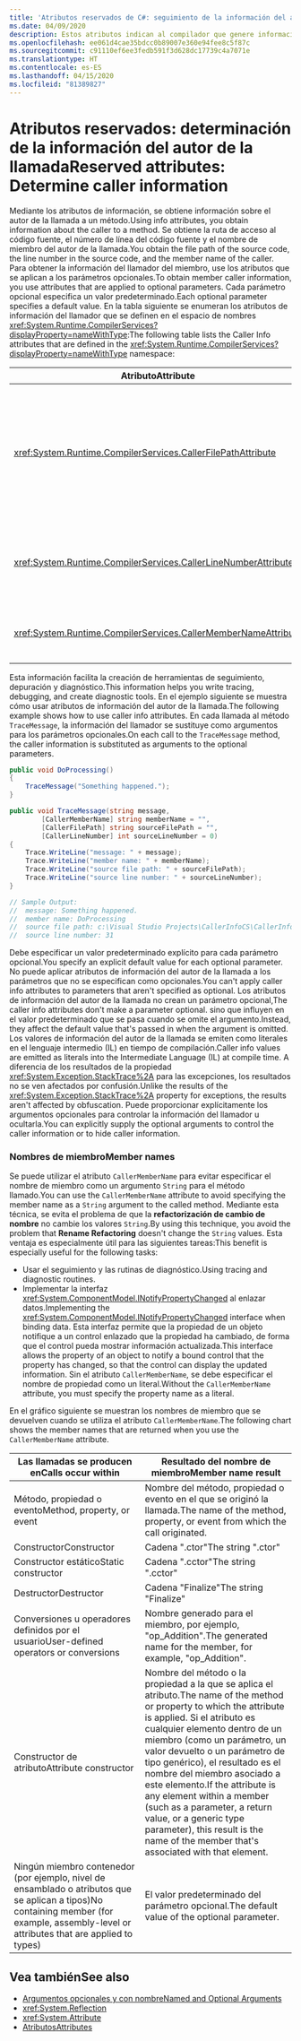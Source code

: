 ```yaml
---
title: 'Atributos reservados de C#: seguimiento de la información del autor de la llamada'
ms.date: 04/09/2020
description: Estos atributos indican al compilador que genere información sobre el código que llama a un miembro. Use CallerFilePath, CallerLineNumber y CallerMemberName para proporcionar información de seguimiento detallada.
ms.openlocfilehash: ee061d4cae35bdcc0b89007e360e94fee8c5f87c
ms.sourcegitcommit: c91110ef6ee3fedb591f3d628dc17739c4a7071e
ms.translationtype: HT
ms.contentlocale: es-ES
ms.lasthandoff: 04/15/2020
ms.locfileid: "81389827"
---
```

# <a name="reserved-attributes-determine-caller-information"></a><span data-ttu-id="f9534-104">Atributos reservados: determinación de la información del autor de la llamada</span><span class="sxs-lookup"><span data-stu-id="f9534-104">Reserved attributes: Determine caller information</span></span>

<span data-ttu-id="f9534-105">Mediante los atributos de información, se obtiene información sobre el autor de la llamada a un método.</span><span class="sxs-lookup"><span data-stu-id="f9534-105">Using info attributes, you obtain information about the caller to a method.</span></span> <span data-ttu-id="f9534-106">Se obtiene la ruta de acceso al código fuente, el número de línea del código fuente y el nombre de miembro del autor de la llamada.</span><span class="sxs-lookup"><span data-stu-id="f9534-106">You obtain the file path of the source code, the line number in the source code, and the member name of the caller.</span></span> <span data-ttu-id="f9534-107">Para obtener la información del llamador del miembro, use los atributos que se aplican a los parámetros opcionales.</span><span class="sxs-lookup"><span data-stu-id="f9534-107">To obtain member caller information, you use attributes that are applied to optional parameters.</span></span> <span data-ttu-id="f9534-108">Cada parámetro opcional especifica un valor predeterminado.</span><span class="sxs-lookup"><span data-stu-id="f9534-108">Each optional parameter specifies a default value.</span></span> <span data-ttu-id="f9534-109">En la tabla siguiente se enumeran los atributos de información del llamador que se definen en el espacio de nombres <xref:System.Runtime.CompilerServices?displayProperty=nameWithType>:</span><span class="sxs-lookup"><span data-stu-id="f9534-109">The following table lists the Caller Info attributes that are defined in the <xref:System.Runtime.CompilerServices?displayProperty=nameWithType> namespace:</span></span>

|<span data-ttu-id="f9534-110">Atributo</span><span class="sxs-lookup"><span data-stu-id="f9534-110">Attribute</span></span>|<span data-ttu-id="f9534-111">Descripción</span><span class="sxs-lookup"><span data-stu-id="f9534-111">Description</span></span>|<span data-ttu-id="f9534-112">Tipo</span><span class="sxs-lookup"><span data-stu-id="f9534-112">Type</span></span>|
|---|---|---|
|<xref:System.Runtime.CompilerServices.CallerFilePathAttribute>|<span data-ttu-id="f9534-113">Ruta de acceso completa del archivo de código fuente que contiene el llamador.</span><span class="sxs-lookup"><span data-stu-id="f9534-113">Full path of the source file that contains the caller.</span></span> <span data-ttu-id="f9534-114">La ruta de acceso completa es la ruta de acceso en tiempo de compilación.</span><span class="sxs-lookup"><span data-stu-id="f9534-114">The full path is the path at compile time.</span></span>|`String`|
|<xref:System.Runtime.CompilerServices.CallerLineNumberAttribute>|<span data-ttu-id="f9534-115">Número de línea del archivo de código fuente desde el que se llama al método.</span><span class="sxs-lookup"><span data-stu-id="f9534-115">Line number in the source file from which the method is called.</span></span>|`Integer`|
|<xref:System.Runtime.CompilerServices.CallerMemberNameAttribute>|<span data-ttu-id="f9534-116">Nombre de método o de propiedad del llamador.</span><span class="sxs-lookup"><span data-stu-id="f9534-116">Method name or property name of the caller.</span></span>|`String`|

<span data-ttu-id="f9534-117">Esta información facilita la creación de herramientas de seguimiento, depuración y diagnóstico.</span><span class="sxs-lookup"><span data-stu-id="f9534-117">This information helps you write tracing, debugging, and create diagnostic tools.</span></span> <span data-ttu-id="f9534-118">En el ejemplo siguiente se muestra cómo usar atributos de información del autor de la llamada.</span><span class="sxs-lookup"><span data-stu-id="f9534-118">The following example shows how to use caller info attributes.</span></span> <span data-ttu-id="f9534-119">En cada llamada al método `TraceMessage`, la información del llamador se sustituye como argumentos para los parámetros opcionales.</span><span class="sxs-lookup"><span data-stu-id="f9534-119">On each call to the `TraceMessage` method, the caller information is substituted as arguments to the optional parameters.</span></span>

```csharp
public void DoProcessing()
{
    TraceMessage("Something happened.");
}

public void TraceMessage(string message,
        [CallerMemberName] string memberName = "",
        [CallerFilePath] string sourceFilePath = "",
        [CallerLineNumber] int sourceLineNumber = 0)
{
    Trace.WriteLine("message: " + message);
    Trace.WriteLine("member name: " + memberName);
    Trace.WriteLine("source file path: " + sourceFilePath);
    Trace.WriteLine("source line number: " + sourceLineNumber);
}

// Sample Output:
//  message: Something happened.
//  member name: DoProcessing
//  source file path: c:\Visual Studio Projects\CallerInfoCS\CallerInfoCS\Form1.cs
//  source line number: 31
```

<span data-ttu-id="f9534-120">Debe especificar un valor predeterminado explícito para cada parámetro opcional.</span><span class="sxs-lookup"><span data-stu-id="f9534-120">You specify an explicit default value for each optional parameter.</span></span> <span data-ttu-id="f9534-121">No puede aplicar atributos de información del autor de la llamada a los parámetros que no se especifican como opcionales.</span><span class="sxs-lookup"><span data-stu-id="f9534-121">You can't apply caller info attributes to parameters that aren't specified as optional.</span></span> <span data-ttu-id="f9534-122">Los atributos de información del autor de la llamada no crean un parámetro opcional,</span><span class="sxs-lookup"><span data-stu-id="f9534-122">The caller info attributes don't make a parameter optional.</span></span> <span data-ttu-id="f9534-123">sino que influyen en el valor predeterminado que se pasa cuando se omite el argumento.</span><span class="sxs-lookup"><span data-stu-id="f9534-123">Instead, they affect the default value that's passed in when the argument is omitted.</span></span> <span data-ttu-id="f9534-124">Los valores de información del autor de la llamada se emiten como literales en el lenguaje intermedio (IL) en tiempo de compilación.</span><span class="sxs-lookup"><span data-stu-id="f9534-124">Caller info values are emitted as literals into the Intermediate Language (IL) at compile time.</span></span> <span data-ttu-id="f9534-125">A diferencia de los resultados de la propiedad <xref:System.Exception.StackTrace%2A> para las excepciones, los resultados no se ven afectados por confusión.</span><span class="sxs-lookup"><span data-stu-id="f9534-125">Unlike the results of the <xref:System.Exception.StackTrace%2A> property for exceptions, the results aren't affected by obfuscation.</span></span> <span data-ttu-id="f9534-126">Puede proporcionar explícitamente los argumentos opcionales para controlar la información del llamador u ocultarla.</span><span class="sxs-lookup"><span data-stu-id="f9534-126">You can explicitly supply the optional arguments to control the caller information or to hide caller information.</span></span>

### <a name="member-names"></a><span data-ttu-id="f9534-127">Nombres de miembro</span><span class="sxs-lookup"><span data-stu-id="f9534-127">Member names</span></span>

<span data-ttu-id="f9534-128">Se puede utilizar el atributo `CallerMemberName` para evitar especificar el nombre de miembro como un argumento `String` para el método llamado.</span><span class="sxs-lookup"><span data-stu-id="f9534-128">You can use the `CallerMemberName` attribute to avoid specifying the member name as a `String` argument to the called method.</span></span> <span data-ttu-id="f9534-129">Mediante esta técnica, se evita el problema de que la **refactorización de cambio de nombre** no cambie los valores `String`.</span><span class="sxs-lookup"><span data-stu-id="f9534-129">By using this technique, you avoid the problem that **Rename Refactoring** doesn't change the `String` values.</span></span> <span data-ttu-id="f9534-130">Esta ventaja es especialmente útil para las siguientes tareas:</span><span class="sxs-lookup"><span data-stu-id="f9534-130">This benefit is especially useful for the following tasks:</span></span>

- <span data-ttu-id="f9534-131">Usar el seguimiento y las rutinas de diagnóstico.</span><span class="sxs-lookup"><span data-stu-id="f9534-131">Using tracing and diagnostic routines.</span></span>
- <span data-ttu-id="f9534-132">Implementar la interfaz <xref:System.ComponentModel.INotifyPropertyChanged> al enlazar datos.</span><span class="sxs-lookup"><span data-stu-id="f9534-132">Implementing the <xref:System.ComponentModel.INotifyPropertyChanged> interface when binding data.</span></span> <span data-ttu-id="f9534-133">Esta interfaz permite que la propiedad de un objeto notifique a un control enlazado que la propiedad ha cambiado, de forma que el control pueda mostrar información actualizada.</span><span class="sxs-lookup"><span data-stu-id="f9534-133">This interface allows the property of an object to notify a bound control that the property has changed, so that the control can display the updated information.</span></span> <span data-ttu-id="f9534-134">Sin el atributo `CallerMemberName`, se debe especificar el nombre de propiedad como un literal.</span><span class="sxs-lookup"><span data-stu-id="f9534-134">Without the `CallerMemberName` attribute, you must specify the property name as a literal.</span></span>

<span data-ttu-id="f9534-135">En el gráfico siguiente se muestran los nombres de miembro que se devuelven cuando se utiliza el atributo `CallerMemberName`.</span><span class="sxs-lookup"><span data-stu-id="f9534-135">The following chart shows the member names that are returned when you use the `CallerMemberName` attribute.</span></span>

|<span data-ttu-id="f9534-136">Las llamadas se producen en</span><span class="sxs-lookup"><span data-stu-id="f9534-136">Calls occur within</span></span>|<span data-ttu-id="f9534-137">Resultado del nombre de miembro</span><span class="sxs-lookup"><span data-stu-id="f9534-137">Member name result</span></span>|
|-|-|
|<span data-ttu-id="f9534-138">Método, propiedad o evento</span><span class="sxs-lookup"><span data-stu-id="f9534-138">Method, property, or event</span></span>|<span data-ttu-id="f9534-139">Nombre del método, propiedad o evento en el que se originó la llamada.</span><span class="sxs-lookup"><span data-stu-id="f9534-139">The name of the method, property, or event from which the call originated.</span></span>|
|<span data-ttu-id="f9534-140">Constructor</span><span class="sxs-lookup"><span data-stu-id="f9534-140">Constructor</span></span>|<span data-ttu-id="f9534-141">Cadena ".ctor"</span><span class="sxs-lookup"><span data-stu-id="f9534-141">The string ".ctor"</span></span>|
|<span data-ttu-id="f9534-142">Constructor estático</span><span class="sxs-lookup"><span data-stu-id="f9534-142">Static constructor</span></span>|<span data-ttu-id="f9534-143">Cadena ".cctor"</span><span class="sxs-lookup"><span data-stu-id="f9534-143">The string ".cctor"</span></span>|
|<span data-ttu-id="f9534-144">Destructor</span><span class="sxs-lookup"><span data-stu-id="f9534-144">Destructor</span></span>|<span data-ttu-id="f9534-145">Cadena "Finalize"</span><span class="sxs-lookup"><span data-stu-id="f9534-145">The string "Finalize"</span></span>|
|<span data-ttu-id="f9534-146">Conversiones u operadores definidos por el usuario</span><span class="sxs-lookup"><span data-stu-id="f9534-146">User-defined operators or conversions</span></span>|<span data-ttu-id="f9534-147">Nombre generado para el miembro, por ejemplo, "op_Addition".</span><span class="sxs-lookup"><span data-stu-id="f9534-147">The generated name for the member, for example, "op_Addition".</span></span>|
|<span data-ttu-id="f9534-148">Constructor de atributo</span><span class="sxs-lookup"><span data-stu-id="f9534-148">Attribute constructor</span></span>|<span data-ttu-id="f9534-149">Nombre del método o la propiedad a la que se aplica el atributo.</span><span class="sxs-lookup"><span data-stu-id="f9534-149">The name of the method or property to which the attribute is applied.</span></span> <span data-ttu-id="f9534-150">Si el atributo es cualquier elemento dentro de un miembro (como un parámetro, un valor devuelto o un parámetro de tipo genérico), el resultado es el nombre del miembro asociado a este elemento.</span><span class="sxs-lookup"><span data-stu-id="f9534-150">If the attribute is any element within a member (such as a parameter, a return value, or a generic type parameter), this result is the name of the member that's associated with that element.</span></span>|
|<span data-ttu-id="f9534-151">Ningún miembro contenedor (por ejemplo, nivel de ensamblado o atributos que se aplican a tipos)</span><span class="sxs-lookup"><span data-stu-id="f9534-151">No containing member (for example, assembly-level or attributes that are applied to types)</span></span>|<span data-ttu-id="f9534-152">El valor predeterminado del parámetro opcional.</span><span class="sxs-lookup"><span data-stu-id="f9534-152">The default value of the optional parameter.</span></span>|

## <a name="see-also"></a><span data-ttu-id="f9534-153">Vea también</span><span class="sxs-lookup"><span data-stu-id="f9534-153">See also</span></span>

- [<span data-ttu-id="f9534-154">Argumentos opcionales y con nombre</span><span class="sxs-lookup"><span data-stu-id="f9534-154">Named and Optional Arguments</span></span>](../../programming-guide/classes-and-structs/named-and-optional-arguments.md)
- <xref:System.Reflection>
- <xref:System.Attribute>
- [<span data-ttu-id="f9534-155">Atributos</span><span class="sxs-lookup"><span data-stu-id="f9534-155">Attributes</span></span>](../../../standard/attributes/index.md)
